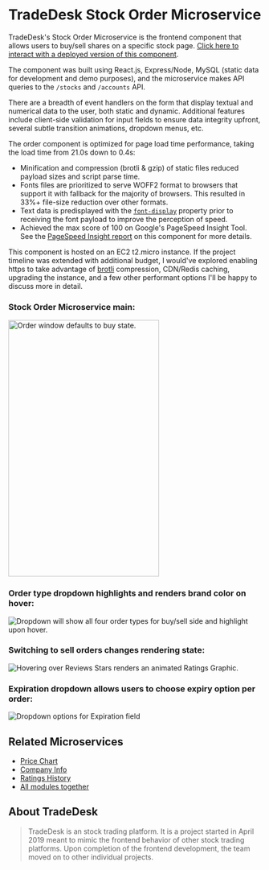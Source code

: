 # TradeDesk Stock Order Microservice

TradeDesk's Stock Order Microservice is the frontend component that allows users to buy/sell shares on a specific stock page. [Click here to interact with a deployed version of this component](http://bit.ly/tradedesk-order).

The component was built using React.js, Express/Node, MySQL (static data for development and demo purposes), and the microservice makes API queries to the `/stocks` and `/accounts` API.

There are a breadth of event handlers on the form that display textual and numerical data to the user, both static and dynamic. Additional features include client-side validation for input fields to ensure data integrity upfront, several subtle transition animations, dropdown menus, etc.

The order component is optimized for page load time performance, taking the load time from 21.0s down to 0.4s: 
- Minification and compression (brotli & gzip) of static files reduced payload sizes and script parse time.
- Fonts files are prioritized to serve WOFF2 format to browsers that support it with fallback for the majority of browsers. This resulted in 33%+ file-size reduction over other formats.
- Text data is predisplayed with the [`font-display`](https://developers.google.com/web/updates/2016/02/font-display) property prior to receiving the font payload to improve the perception of speed.
- Achieved the max score of 100 on Google's PageSpeed Insight Tool. See the [PageSpeed Insight report](https://developers.google.com/speed/pagespeed/insights/?url=http%3A%2F%2Fec2-54-183-100-147.us-west-1.compute.amazonaws.com%2Fstocks%2Faapl%2F&tab=desktop) on this component for more details. 

This component is hosted on an EC2 t2.micro instance. If the project timeline was extended with additional budget, I would've explored enabling https to take advantage of [brotli](https://medium.com/@yoavweiss/well-the-technical-reason-for-brotli-being-https-only-is-that-otherwise-there-s-a-very-high-508f15f0ad95) compression, CDN/Redis caching, upgrading the instance, and a few other performant options I'll be happy to discuss more in detail.

### Stock Order Microservice main:<br />
<img src="https://cl.ly/d1c641691f6f/Image%202019-05-21%20at%208.26.41%20PM.png" alt="Order window defaults to buy state." width="300px" height="510px">
<br />

### Order type dropdown highlights and renders brand color on hover:<br />
<img src="https://cl.ly/019c70e16f87/Screen%20Recording%202019-05-21%20at%2008.30%20PM.gif" alt="Dropdown will show all four order types for buy/sell side and highlight upon hover.">
<br />

### Switching to sell orders changes rendering state:<br />
<img src="https://cl.ly/1861ce4de6e3/Screen%20Recording%202019-05-21%20at%2008.32%20PM.gif" alt="Hovering over Reviews Stars renders an animated Ratings Graphic.">
<br />

### Expiration dropdown allows users to choose expiry option per order:<br />
<img src="https://cl.ly/3dda5903c7d4/Screen%20Recording%202019-05-21%20at%2008.35%20PM.gif" alt="Dropdown options for Expiration field">
<br />



## Related Microservices

  - [Price Chart](https://github.com/menintights/stock-chart)
  - [Company Info](https://github.com/FiveFinance/about_info_module)
  - [Ratings History](https://github.com/FiveFinance/ratings_history_module)
  - [All modules together](http://trade-desk.herokuapp.com/AAPL)


## About TradeDesk

> TradeDesk is an stock trading platform. It is a project started in April 2019 meant to mimic the frontend behavior of other stock trading platforms. Upon completion of the frontend development, the team moved on to other individual projects.
